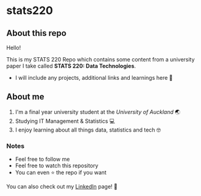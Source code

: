 # stats220

## About this repo

Hello! 

This is my STATS 220 Repo which contains some content from a university paper I take called **STATS 220: Data Technologies**.
* I will include any projects, additional links and learnings here 🌟 

## About me

1. I'm a final year university student at the *University of Auckland* 🌏
2. Studying IT Management & Statistics 💻
3. I enjoy learning about all things data, statistics and tech 🤓

### Notes

* Feel free to follow me
* Feel free to watch this repository
* You can even ⭐ the repo if you want

You can also check out my [LinkedIn](www.linkedin.com/in/sriya-garamilla-8660b9248) page! 🤝
